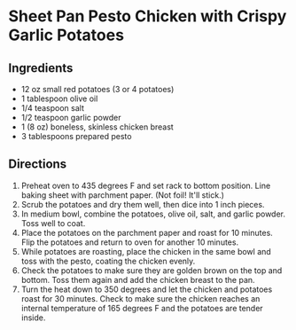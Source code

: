 # Sheet Pan Pesto Chicken with Crispy Garlic Potatoes

## Ingredients

- 12 oz small red potatoes (3 or 4 potatoes)
- 1 tablespoon olive oil
- 1/4 teaspoon salt
- 1/2 teaspoon garlic powder
- 1 (8 oz) boneless, skinless chicken breast
- 3 tablespoons prepared pesto

## Directions

1. Preheat oven to 435 degrees F and set rack to bottom position. Line baking sheet with parchment paper. (Not foil! It'll stick.)
2. Scrub the potatoes and dry them well, then dice into 1 inch pieces.
3. In medium bowl, combine the potatoes, olive oil, salt, and garlic powder. Toss well to coat.
4. Place the potatoes on the parchment paper and roast for 10 minutes. Flip the potatoes and return to oven for another 10 minutes.
5. While potatoes are roasting, place the chicken in the same bowl and toss with the pesto, coating the chicken evenly.
6. Check the potatoes to make sure they are golden brown on the top and bottom. Toss them again and add the chicken breast to the pan.
7. Turn the heat down to 350 degrees and let the chicken and potatoes roast for 30 minutes. Check to make sure the chicken reaches an internal temperature of 165 degrees F and the potatoes are tender inside.